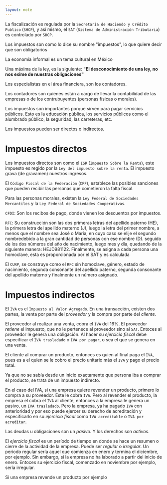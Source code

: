 ```yaml
---
layout: note
---
```


La fiscalización es regulada por la `Secretaría de Haciendo y Crédito Publico` (`SHCP`), y así mismo, el `SAT` (`Sistema de Administración Tributaria`) es controlado por `SHCP`.

Los impuestos son como lo dice su nombre "impuestos", lo que quiere decir que son obligatorios

La economía informal es un tema cultural en México

Una máxima de la ley, es la siguiente: **"El desconocimiento de una ley, no nos exime de nuestras obligaciones"**

Los especialistas en el área financiera, son los contadores.

Los contadores son quienes están a cargo de llevar la contabilidad de las empresas o de los contrubuyentes (personas físicas o morales).

Los impuestos son importantes porque sirven para pagar servicios públicos. Esto es la educación pública, los servicios públicos como el alumbrado público, la seguridad, las carreteras, etc.

Los impuestos pueden ser directos o indirectos. 

# Impuestos directos
Los impuestos directos son como el `ISR` (`Impuesto Sobre la Renta`), este impuesto es regido por la `Ley del impuesto sobre la renta`. El impuesto grava (de gravamen) nuestros ingresos.

El `Código Fiscal de la Federación` (`CFF`), establece las posibles sanciones que pueden recibir las personas que cometieron la falta fiscal.

Para las personas morales, existen la `Ley Federal de Sociedades Mercantiles` y la `Ley Federal de Sociedades Cooperativas`.

`CFDI`: Son los recibos de pago, donde vienen los descuentos por impuestos.

`RFC`: Su construcción son las dos primeras letras del apellido paterno (HE), la primera letra del apellido materno (J), luego la letra del primer nombre, a menos que el nombre sea José o María, en cuyo caso se elije el segundo nombredebido a la gran cantidad de personas con ese nombre (D). seguido de los dos números del año de nacimiento, luego mes y día, quedando de la siguiente manera: HEJD981122. Finalmente, se asigna a cada persona una homoclave, esta es proporcionada por el SAT y es calculada

El `CURP`, se construye como el `RFC` sin homoclave, género, estado de nacimiento, segunda consonante del apellido paterno, segunda consonante del apellido materno y finalmente un número asignado.

# Impuestos indirectos
El `IVA` es el `Impuesto al Valor Agregado`. En una transacción, existen dos partes, la venta por parte del *proveedor* y la compra por parte del *cliente*.

El proveedor al realizar una venta, cobra el `IVA` del 16%. El proveedor *retiene* el impuesto, que no le pertenece al proveedor sino al `SAT`. Entoces al proveedor le genera una obligación. Al hacer su *ejercicio fiscal* debe especificar el `IVA trasladado` o `IVA por pagar`, o sea el que se genera en una venta.

El cliente al comprar un producto, entonces es quien al final paga el `IVA`, pues es a el quien se le cobro el precio unitario más el `IVA` y pago el precio total.

Ya que no se sabía desde un inicio exactamente que persona iba a comprar el producto, se trata de un impuesto indirecto.

En el caso del IVA, si una empresa quiere revender un producto, primero lo compra a su proveedor. Este le cobra `IVA`. Pero al revender el producto, la empresa el cobra el `IVA` al cliente, entonces a la empresa le genera un pasivo, un `IVA trasladado`. Pero la empresa, ya ha pagado `IVA` con anterioridad y por eso puede ejercer su derecho de acreditación y especificarlo en su *ejercicio fiscal* como `IVA acreditable` o `IVA por acreditar`. 

Las deudas u obligaciones son un *pasivo*. Y los derechos son *activos*.

El *ejercicio fiscal* es un período de tiempo en donde se hace un resumen o cierre de la actividad de la empresa. Puede ser *regular* o *irregular*. Un periodo regular sería aquel que comienza en enero y termina el diciembre, por ejemplo. Sin embargo, si la empresa no ha laborado a partir del inicio de enero. Entoces su ejercicio fiscal, comenzado en noviembre por ejemplo, sería irregular.

Si una empresa revende un producto por ejemplo